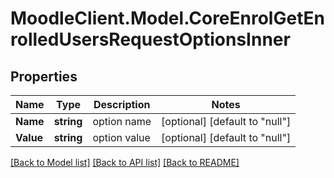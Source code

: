 # MoodleClient.Model.CoreEnrolGetEnrolledUsersRequestOptionsInner

## Properties

Name | Type | Description | Notes
------------ | ------------- | ------------- | -------------
**Name** | **string** | option name | [optional] [default to "null"]
**Value** | **string** | option value | [optional] [default to "null"]

[[Back to Model list]](../README.md#documentation-for-models) [[Back to API list]](../README.md#documentation-for-api-endpoints) [[Back to README]](../README.md)

